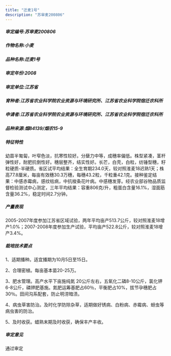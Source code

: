 ```yaml
---
title: "迁麦1号"
description: "苏审麦200806"
---
```

##### 审定编号:苏审麦200806

##### 作物名称:小麦

##### 品种名称:迁麦1号

##### 审定年份:2008

##### 审定单位:江苏省

##### 育种者:江苏省农业科学院农业资源与环境研究所、江苏省农业科学院宿迁农科所

##### 申请者:江苏省农业科学院农业资源与环境研究所、江苏省农业科学院宿迁农科所

##### 品种来源:烟84139/烟农15-9

##### 特征特性
幼苗半匍匐，叶窄色淡，抗寒性较好。分蘖力中等，成穗率偏低。株型紧凑，茎杆弹性好，耐肥抗倒性好。穗层整齐，结实性好。长芒，白壳，白粒，纺锤型穗，籽粒硬质-半硬质。省区试平均结果：全生育期234.0天，较对照淮麦18迟熟1天；株高77.8厘米，每亩有效穗30.3万穗，每穗43.2粒，千粒重42.1克。接种鉴定结果：中感赤霉病，感纹枯病，中抗梭条花叶病。中感穗发芽。经农业部谷物品质监督检验测试中心测定，三年平均结果：容重806克/升，粗蛋白含量16.1%，湿面筋含量36.2%，稳定时间2.7分钟。

##### 产量表现
2005-2007年度参加江苏省区域试验，两年平均亩产513.7公斤，较对照淮麦18增产1.0%；2007-2008年度参加生产试验，平均亩产522.8公斤，较对照淮麦18增产3.4%。

##### 栽培技术要点
1、适期播种。适宜播期为10月5日至15日。
2、合理密植。每亩基本苗20-25万。
3、肥水管理。高产水平下亩施纯氮 20公斤左右，五氧化二磷8-10公斤，氯化钾6-8公斤，磷钾肥基施。氮肥运筹基肥占60％，平衡肥占10%，拔节孕穗肥占30％。田间沟系配套，防止明涝暗渍。
4、病虫草害防治。及时化学防除杂草，适期做好锈病、白粉病、赤霉病、蚜虫等病虫害的防治。
5、及时收获。蜡熟末期及时收获，确保丰产丰收。


##### 审定意见
通过审定
